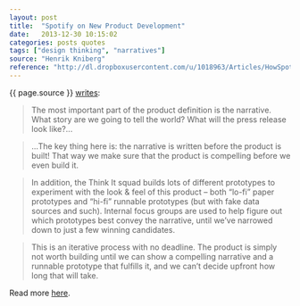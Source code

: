 ```yaml
---
layout: post
title:  "Spotify on New Product Development"
date:   2013-12-30 10:15:02
categories: posts quotes
tags: ["design thinking", "narratives"]
source: "Henrik Kniberg"
reference: "http://dl.dropboxusercontent.com/u/1018963/Articles/HowSpotifyBuildsProducts.pdf"
---
```


{{ page.source }} [writes]({{page.reference}}):

> The most important part of the product definition is the narrative. What story are we going to tell the world?
What will the press release look like?...

> ...The key thing here is: the narrative is written before the product is built! That way we make sure that the
product is compelling before we even build it.

> In addition, the Think It squad builds lots of different prototypes to experiment
with the look & feel of this product – both “lo-fi” paper prototypes and “hi-fi”
runnable prototypes (but with fake data sources and such). Internal focus
groups are used to help figure out which prototypes best convey the narrative,
until we’ve narrowed down to just a few winning candidates.

> This is an iterative process with no deadline. The product is simply not worth
building until we can show a compelling narrative and a runnable prototype that
fulfills it, and we can’t decide upfront how long that will take.

Read more [here]({{page.reference}}).